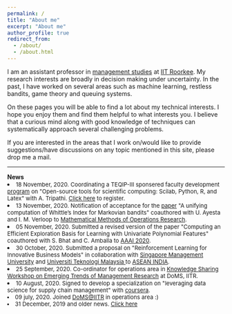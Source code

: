 ```yaml
---
permalink: /
title: "About me"
excerpt: "About me"
author_profile: true
redirect_from: 
  - /about/
  - /about.html
---
```

    
    
 <p>I am an assistant professor in <a href = "https://www.iitr.ac.in/departments/DM/" target="_blank">management studies</a>  at <a href = "https://www.iitr.ac.in/" target="_blank">IIT Roorkee</a>. My research interests are broadly in decision making under uncertainty. In the past, I have worked on several areas such as machine learning, restless bandits, game theory and queuing systems. </p>

<p>On these pages you will be able to find a lot about my technical interests. I hope you enjoy them and find them helpful to what interests you. I believe that a curious mind along with good knowledge of techniques can systematically approach several challenging problems. </p> 

<p>If you are interested in the areas that I work on/would like to provide suggestions/have discussions on any topic mentioned in this site, please drop me  a mail.</p>

<hr>
<b>News</b>


<li> <font size="2"> 18 November, 2020. Coordinating a TEQIP-III sponsered faculty development <a href = "https://drive.google.com/file/d/16-nOEuUeFmZNfU8ciNS6rqQsnaii7Bzm/view?usp=sharing" target="_blank">program</a> on "Open-source tools for scientific
computing: Scilab, Python, R, and Latex" with A. Tripathi. <a href = "https://docs.google.com/forms/d/e/1FAIpQLSeGfxU0sMHLiXazPmvTTW8Igll9H-5enJHAuv_eXuR0i_QGmA/viewform?usp=sf_link" target="_blank">Click here</a> to register.</font></li>



<li> <font size="2">13 November, 2020. Notification of acceptance for the <a href = "https://link.springer.com/article/10.1007/s00186-020-00731-9" target="_blank">paper</a> "A unifying computation of Whittle’s Index for Markovian bandits" coauthored with U. Ayesta and I. M. Verloop to <a href = "https://www.springer.com/mathematics/journal/186" target="_blank">Mathematical Methods of Operations Research</a>.</font></li>

<li> <font size="2">05 November, 2020. Submitted a revised version of the paper "Computing an Efficient Exploration Basis for Learning with Univariate Polynomial Features" coauthored with S. Bhat and C. Amballa to <a href = "https://aaai.org/Conferences/AAAI-20/" target="_blank">AAAI 2020</a>.</font></li>


<li> <font size="2">30 October, 2020. Submitted a proposal on "Reinforcement Learning for Innovative Business Models" in collaboration with <a href = "
https://www.smu.edu.sg/" target="_blank">Singapore Management University</a> and <a href = "
https://www.smu.edu.sg/" target="_blank">Universiti Teknologi Malaysia
</a> to <a href = "https://aistic.gov.in/ASEAN/aistdfCollaborative" target="_blank">ASEAN INDIA</a>.</font></li>


<li> <font size="2">25 September, 2020. Co-ordinator for operations area in <a href = "https://sites.google.com/view/etmr2020/home" target="_blank">Knowledge Sharing Workshop on Emerging Trends of Management Research</a> at DoMS, IITR. 



<li> <font size="2">10 August, 2020. Signed to develop a specialization on "leveraging data science for supply chain management" with <a href = "https://www.coursera.org/" target="_blank">coursera</a>.</font></li>


<li> <font size="2">09 july, 2020. Joined <a href = "https://ms.iitr.ac.in/" target="_blank">DoMS@IITR</a> in operations area :) </font></li>

<li> <font size="2">31 December, 2019 and older news. <a href="/markdown/oldnews.html">Click here</a></font></li>


